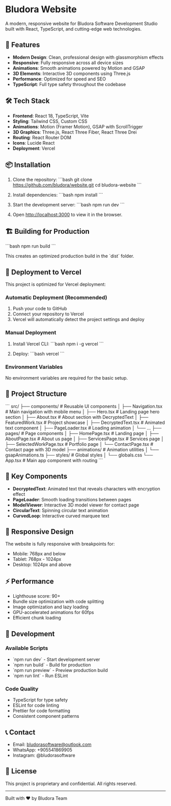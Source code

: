 # Bludora Website

A modern, responsive website for Bludora Software Development Studio built with React, TypeScript, and cutting-edge web technologies.

## 🚀 Features

- **Modern Design**: Clean, professional design with glassmorphism effects
- **Responsive**: Fully responsive across all device sizes
- **Animations**: Smooth animations powered by Motion and GSAP
- **3D Elements**: Interactive 3D components using Three.js
- **Performance**: Optimized for speed and SEO
- **TypeScript**: Full type safety throughout the codebase

## 🛠️ Tech Stack

- **Frontend**: React 18, TypeScript, Vite
- **Styling**: Tailwind CSS, Custom CSS
- **Animations**: Motion (Framer Motion), GSAP with ScrollTrigger
- **3D Graphics**: Three.js, React Three Fiber, React Three Drei
- **Routing**: React Router DOM
- **Icons**: Lucide React
- **Deployment**: Vercel

## 📦 Installation

1. Clone the repository:
   \`\`\`bash
   git clone https://github.com/bludora/website.git
   cd bludora-website
   \`\`\`

2. Install dependencies:
   \`\`\`bash
   npm install
   \`\`\`

3. Start the development server:
   \`\`\`bash
   npm run dev
   \`\`\`

4. Open [http://localhost:3000](http://localhost:3000) to view it in the browser.

## 🏗️ Building for Production

\`\`\`bash
npm run build
\`\`\`

This creates an optimized production build in the \`dist\` folder.

## 🚀 Deployment to Vercel

This project is optimized for Vercel deployment:

### Automatic Deployment (Recommended)

1. Push your code to GitHub
2. Connect your repository to Vercel
3. Vercel will automatically detect the project settings and deploy

### Manual Deployment

1. Install Vercel CLI:
   \`\`\`bash
   npm i -g vercel
   \`\`\`

2. Deploy:
   \`\`\`bash
   vercel
   \`\`\`

### Environment Variables

No environment variables are required for the basic setup.

## 📁 Project Structure

\`\`\`
src/
├── components/ # Reusable UI components
│ ├── Navigation.tsx # Main navigation with mobile menu
│ ├── Hero.tsx # Landing page hero section
│ ├── About.tsx # About section with DecryptedText
│ ├── FeaturedWork.tsx # Project showcase
│ ├── DecryptedText.tsx # Animated text component
│ ├── PageLoader.tsx # Loading animation
│ └── ...
├── pages/ # Page components
│ ├── HomePage.tsx # Landing page
│ ├── AboutPage.tsx # About us page
│ ├── ServicesPage.tsx # Services page
│ ├── SelectedWorkPage.tsx # Portfolio page
│ └── ContactPage.tsx # Contact page with 3D model
├── animations/ # Animation utilities
│ └── gsapAnimations.ts
├── styles/ # Global styles
│ └── globals.css
└── App.tsx # Main app component with routing
\`\`\`

## 🎨 Key Components

- **DecryptedText**: Animated text that reveals characters with encryption effect
- **PageLoader**: Smooth loading transitions between pages
- **ModelViewer**: Interactive 3D model viewer for contact page
- **CircularText**: Spinning circular text animation
- **CurvedLoop**: Interactive curved marquee text

## 📱 Responsive Design

The website is fully responsive with breakpoints for:

- Mobile: 768px and below
- Tablet: 768px - 1024px
- Desktop: 1024px and above

## ⚡ Performance

- Lighthouse score: 90+
- Bundle size optimization with code splitting
- Image optimization and lazy loading
- GPU-accelerated animations for 60fps
- Efficient chunk loading

## 🔧 Development

### Available Scripts

- \`npm run dev\` - Start development server
- \`npm run build\` - Build for production
- \`npm run preview\` - Preview production build
- \`npm run lint\` - Run ESLint

### Code Quality

- TypeScript for type safety
- ESLint for code linting
- Prettier for code formatting
- Consistent component patterns

## 📞 Contact

- Email: bludorasoftware@outlook.com
- WhatsApp: +905541869905
- Instagram: @bludorasoftware

## 📄 License

This project is proprietary and confidential. All rights reserved.

---

Built with ❤️ by Bludora Team
